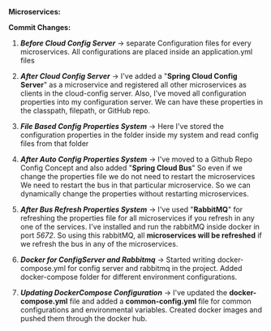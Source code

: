 **Microservices:**

**Commit Changes:**

1. **_Before Cloud Config Server_** -> separate Configuration files for every microservices. All configurations are placed inside an application.yml files

2. **_After Cloud Config Server_** -> I've added a "**Spring Cloud Config Server**" as a microservice and registered all other microservices as clients in the cloud-config server. 
Also, I've moved all configuration properties into my configuration server. We can have these properties in the classpath, filepath, or GitHub repo.

3. **_File Based Config Properties System_** -> Here I've stored the configuration properties in the folder inside my system and read config files from that folder

4. **_After Auto Config Properties System_** -> I've moved to a Github Repo Config Concept and also added "**Spring Cloud Bus**" So even if we change the properties file we do not need to restart the microservices
We need to restart the bus in that particular microservice. So we can dynamically change the properties without restarting microservices.

5. **_After Bus Refresh Properties System_** -> I've used "**RabbitMQ**" for refreshing the properties file for all microservices if you refresh in any one of the services.
 I've installed and run the rabbitMQ inside docker in port _5672_. So using this rabbitMQ, all **microservices will be refreshed** if we refresh the bus in any of the microservices.

6. **_Docker for ConfigServer and Rabbitmq_** -> Started writing docker-compose.yml for config server and rabbitmq in the project. Added docker-compose folder for different environment configurations.
  
7. **_Updating DockerCompose Configuration_** -> I've updated the **docker-compose.yml** file and added a **common-config.yml** file for common configurations and environmental variables.
   Created docker images and pushed them through the docker hub.
